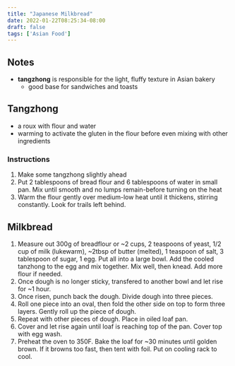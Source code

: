 ```yaml
---
title: "Japanese Milkbread"
date: 2022-01-22T08:25:34-08:00
draft: false
tags: ['Asian Food'] 
---
```

## Notes
- **tangzhong** is responsible for the light, fluffy texture in Asian bakery
	- good base for sandwiches and toasts
## Tangzhong
- a roux with flour and water
- warming to activate the gluten in the flour before even mixing with other ingredients
### Instructions
1. Make some tangzhong slightly ahead
2. Put 2 tablespoons of bread flour and 6 tablespoons of water in small pan. Mix until smooth and no lumps remain-before turning on the heat
3. Warm the flour gently over medium-low heat until it thickens, stirring constantly. Look for trails left behind.

## Milkbread
1. Measure out 300g of breadflour or ~2 cups, 2 teaspoons of yeast, 1/2 cup of milk (lukewarm), ~2tbsp of butter (melted), 1 teaspoon of salt, 3 tablespoon of sugar, 1 egg. Put all into a large bowl. Add the cooled tanzhong to the egg and mix together. Mix well, then knead. Add more flour if needed.
2. Once dough is no longer sticky, transfered to another bowl and let rise for ~1 hour.
3. Once risen, punch back the dough. Divide dough into three pieces. 
4. Roll one piece into an oval, then fold the other side on top to form three layers. Gently roll up the piece of dough.
5. Repeat with other pieces of dough. Place in oiled loaf pan.
6. Cover and let rise again until loaf is reaching top of the pan. Cover top with egg wash.
7. Preheat the oven to 350F. Bake the loaf for ~30 minutes until golden brown. If it browns too fast, then tent with foil. Put on cooling rack to cool.

